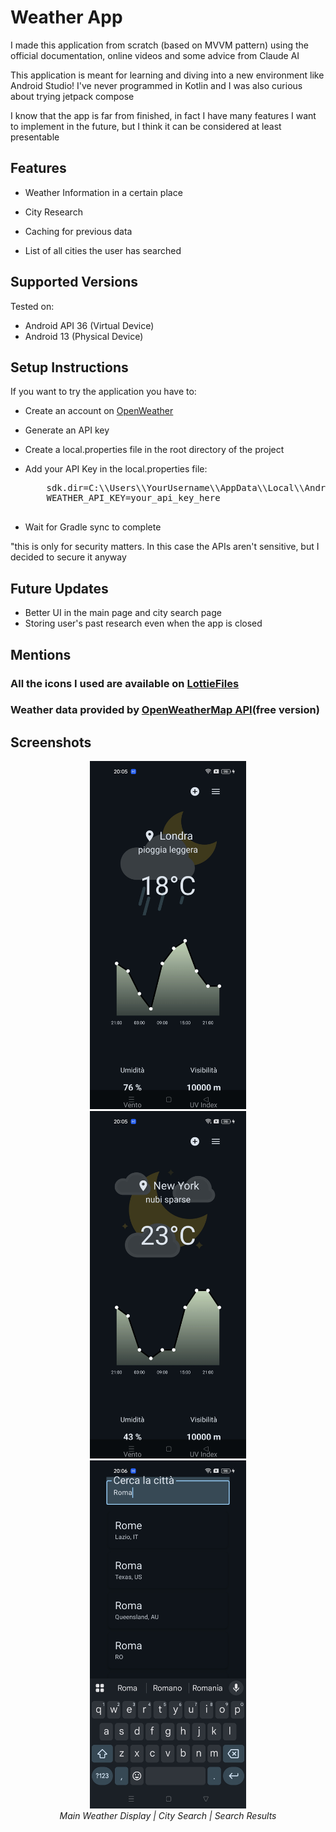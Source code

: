 <h1>Weather App</h1>

<p>I made this application from scratch (based on MVVM  pattern) using the official documentation, online videos and some advice from Claude AI</p>
<p>This application is meant for learning and diving into a new environment like Android Studio! I've never programmed in Kotlin and I was also curious about trying jetpack compose</p>
<p>I know that the app is far from finished, in fact I have many features I want to implement in the future, but I think it can be considered at least presentable</p>


<h2>Features</h2>
<ul>
  <li><p>Weather Information in a certain place</p></li>
  <li><p>City Research</p></li>
  <li><p>Caching for previous data</p></li>
  <li><p>List of all cities the user has searched</p></li>
</ul>

<h2>Supported Versions</h2>
<p>Tested on:</p>
<ul>
  <li>Android API 36 (Virtual Device)</li>
  <li>Android 13 (Physical Device)</li>
</ul>


<h2>Setup Instructions</h2>
<p>If you want to try the application you have to:</p>
<ul>
  <li><p>Create an account on <a href="https://openweathermap.org/">OpenWeather</a></p></li>
  <li><p>Generate an API key</p></li>
  <li><p>Create a local.properties file in the root directory of the project</p></li>
 <li><p>Add your API Key in the local.properties file:</p>
  <pre>
    sdk.dir=C:\\Users\\YourUsername\\AppData\\Local\\Android\\Sdk
    WEATHER_API_KEY=your_api_key_here
  </pre></li>
  <li><p>Wait for Gradle sync to complete</p></li>
</ul>
<p>"this is only for security matters. In this case the APIs aren't sensitive, but I decided to secure it anyway</p>


<h2>Future Updates</h2>
<ul>
  <li>Better UI in the main page and city search page</li>
  <li>Storing user's past research even when the app is closed</li>
</ul>


<h2>Mentions</h2>
<h3>All the icons I used are available on <a href= "https://lottiefiles.com/">LottieFiles</a></h3>
<h3>Weather data provided by <a href="https://openweathermap.org/">OpenWeatherMap API</a>(free version)</h3>


<h2>Screenshots</h2>
<p align="center">
  <img src="screenshots/Screen1.jpg" width="250" alt="Main Screen" style="margin: 0 10px;">
  <img src="screenshots/Screen2.jpg" width="250" alt="City Search" style="margin: 0 10px;">
  <img src="screenshots/Screen3.jpg" width="250" alt="Weather Details" style="margin: 0 10px;">
  <br>
  <em>Main Weather Display | City Search | Search Results</em>
</p>
